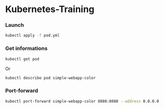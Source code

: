 # Kubernetes-Training


### Launch
```bash
kubectl apply -f pod.yml
```

### Get informations
```bash
kubectl get pod
```
Or
```bash
kubectl describe pod simple-webapp-color
```

### Port-forward
```bash
kubectl port-forward simple-webapp-color 8080:8080 --address 0.0.0.0
```
